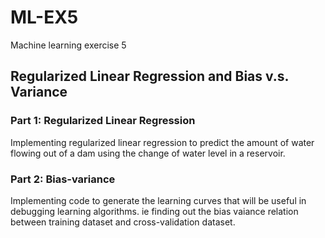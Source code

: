 # ML-EX5
Machine learning exercise 5

## Regularized Linear Regression and Bias v.s. Variance


### Part 1: Regularized Linear Regression

Implementing regularized linear regression
to predict the amount of water flowing out of a dam using the change of water level in a reservoir.

### Part 2: Bias-variance

Implementing code to generate the learning curves that will be useful in debugging learning algorithms.
ie finding out the bias vaiance relation between training dataset and cross-validation dataset.
